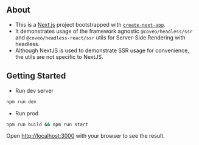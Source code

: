 ## About

- This is a [Next.js](https://nextjs.org/) project bootstrapped with [`create-next-app`](https://github.com/vercel/next.js/tree/canary/packages/create-next-app).
- It demonstrates usage of the framework agnostic `@coveo/headless/ssr` and `@coveo/headless-react/ssr` utils for Server-Side Rendering with headless.
- Although NextJS is used to demonstrate SSR usage for convenience, the utils are not specific to NextJS.

## Getting Started

- Run dev server

```bash
npm run dev
```

- Run prod

```bash
npm run build && npm run start
```

Open [http://localhost:3000](http://localhost:3000) with your browser to see the result.
